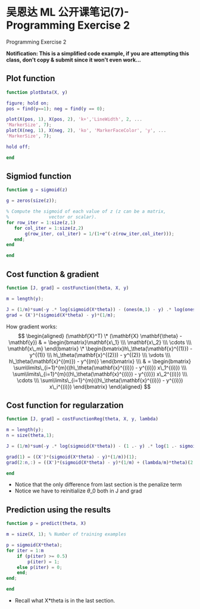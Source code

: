# 吴恩达 ML 公开课笔记(7)-Programming Exercise 2


Programming Exercise 2

<!--more-->

**Notification: This is a simplified code example, if you are attempting this class, don't copy & submit since it won't even work...**

## Plot function
 ```matlab
function plotData(X, y)

figure; hold on;
pos = find(y==1); neg = find(y == 0);
 
plot(X(pos, 1), X(pos, 2), 'k+','LineWidth', 2, ...
'MarkerSize', 7);
plot(X(neg, 1), X(neg, 2), 'ko', 'MarkerFaceColor', 'y', ...
'MarkerSize', 7);
 
hold off;
 
end
 ```
## Sigmiod function
 ```matlab
function g = sigmoid(z)

g = zeros(size(z));

% Compute the sigmoid of each value of z (z can be a matrix,
%               vector or scalar).
for row_iter = 1:size(z,1)
    for col_iter = 1:size(z,2)
        g(row_iter, col_iter) = 1/(1+e^(-z(row_iter,col_iter)));
    end;
end

end
 ```
## Cost function & gradient
```matlab
function [J, grad] = costFunction(theta, X, y)

m = length(y); 

J = (1/m)*sum(-y .* log(sigmoid(X*theta)) - (ones(m,1) - y) .* log(ones(m,1) - sigmoid(X*theta)));
grad = (X')*(sigmoid(X*theta) - y)*(1/m);

```
How gradient works:
$$ \begin{aligned} (\mathbf{X}^T) \* (\mathbf{X}  \mathbf{\theta} - \mathbf{y}) & = \begin{bmatrix}\mathbf{x\_1} \\\ \mathbf{x\_2} \\\ \cdots \\\ \mathbf{x\_m} \end{bmatrix} \* \begin{bmatrix}h\_\theta(\mathbf{x}^{(1)}) - y^{(1)} \\\ h\_\theta(\mathbf{x}^{(2)}) - y^{(2)} \\\ \vdots \\\ h\_\theta(\mathbf{x}^{(m)}) - y^{(m)} \end{bmatrix} \\\ & = \begin{bmatrix} \sum\limits\_{i=1}^{m}((h\_\theta(\mathbf{x}^{(i)}) - y^{(i)}) x\_1^{(i)}) \\\ \sum\limits\_{i=1}^{m}((h\_\theta(\mathbf{x}^{(i)}) - y^{(i)}) x\_2^{(i)}) \\\ \cdots \\\ \sum\limits\_{i=1}^{m}((h\_\theta(\mathbf{x}^{(i)}) - y^{(i)}) x\_i^{(i)}) \end{bmatrix} \end{aligned} $$

## Cost function for regularzation
```matlab
function [J, grad] = costFunctionReg(theta, X, y, lambda)

m = length(y);
n = size(theta,1);

J = (1/m)*sum(-y .* log(sigmoid(X*theta)) - (1 .- y) .* log(1 .- sigmoid(X*theta))) + (lambda/(2*m))*(theta'(2:n) * theta(2:n));

grad(1) = ((X')*(sigmoid(X*theta) - y)*(1/m))(1);
grad(2:n,:) = ((X')*(sigmoid(X*theta) - y)*(1/m) + (lambda/m)*theta)(2:n,:);

end
```
 - Notice that the only difference from last section is the penalize term
 - Notice we have to reinitialize $\theta\_0$ both in J and grad

## Prediction using the results
```matlab
function p = predict(theta, X)

m = size(X, 1); % Number of training examples

p = sigmoid(X*theta);
for iter = 1:m
    if (p(iter) >= 0.5)
        p(iter) = 1;
    else p(iter) = 0;
    end;
end;

end
```
 - Recall what X*theta is in the last section.

